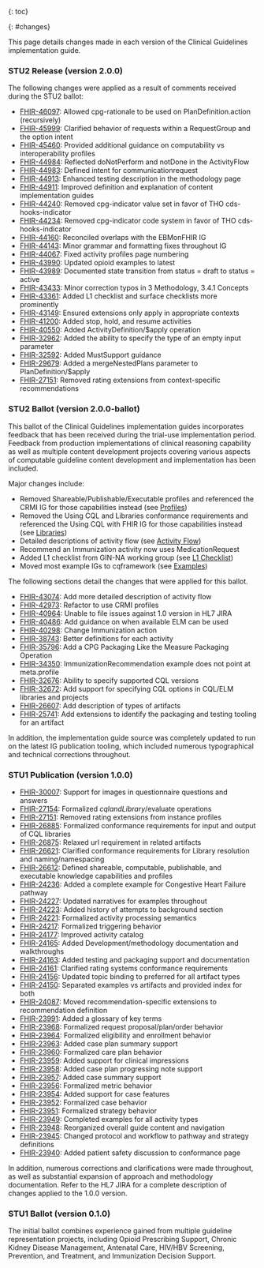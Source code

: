 {: toc}

{: #changes}

This page details changes made in each version of the Clinical Guidelines implementation guide.

### STU2 Release (version 2.0.0)

The following changes were applied as a result of comments received during the STU2 ballot:

* [FHIR-46097](https://jira.hl7.org/browse/FHIR-46097): Allowed cpg-rationale to be used on PlanDefinition.action (recursively)
* [FHIR-45999](https://jira.hl7.org/browse/FHIR-45999): Clarified behavior of requests within a RequestGroup and the option intent
* [FHIR-45460](https://jira.hl7.org/browse/FHIR-45460): Provided additional guidance on computability vs interoperability profiles
* [FHIR-44984](https://jira.hl7.org/browse/FHIR-44984): Reflected doNotPerform and notDone in the ActivityFlow
* [FHIR-44983](https://jira.hl7.org/browse/FHIR-44983): Defined intent for communicationrequest
* [FHIR-44913](https://jira.hl7.org/browse/FHIR-44913): Enhanced testing description in the methodology page
* [FHIR-44911](https://jira.hl7.org/browse/FHIR-44911): Improved definition and explanation of content implementation guides
* [FHIR-44240](https://jira.hl7.org/browse/FHIR-44240): Removed cpg-indicator value set in favor of THO cds-hooks-indicator
* [FHIR-44234](https://jira.hl7.org/browse/FHIR-44234): Removed cpg-indicator code system in favor of THO cds-hooks-indicator
* [FHIR-44160](https://jira.hl7.org/browse/FHIR-44160): Reconciled overlaps with the EBMonFHIR IG
* [FHIR-44143](https://jira.hl7.org/browse/FHIR-44143): Minor grammar and formatting fixes throughout IG
* [FHIR-44067](https://jira.hl7.org/browse/FHIR-44067): Fixed activity profiles page numbering
* [FHIR-43990](https://jira.hl7.org/browse/FHIR-43990): Updated opioid examples to latest 
* [FHIR-43989](https://jira.hl7.org/browse/FHIR-43989): Documented state transition from status = draft to status = active
* [FHIR-43433](https://jira.hl7.org/browse/FHIR-43433): Minor correction typos in 3 Methodology, 3.4.1 Concepts
* [FHIR-43361](https://jira.hl7.org/browse/FHIR-43361): Added L1 checklist and surface checklists more prominently
* [FHIR-43149](https://jira.hl7.org/browse/FHIR-43149): Ensured extensions only apply in appropriate contexts
* [FHIR-41200](https://jira.hl7.org/browse/FHIR-41200): Added stop, hold, and resume activities
* [FHIR-40550](https://jira.hl7.org/browse/FHIR-40550): Added ActivityDefinition/$apply operation
* [FHIR-32962](https://jira.hl7.org/browse/FHIR-32962): Added the ability to specify the type of an empty input parameter
* [FHIR-32592](https://jira.hl7.org/browse/FHIR-32592): Added MustSupport guidance
* [FHIR-29679](https://jira.hl7.org/browse/FHIR-29679): Added a mergeNestedPlans parameter to PlanDefinition/$apply
* [FHIR-27151](https://jira.hl7.org/browse/FHIR-27151): Removed rating extensions from context-specific recommendations

### STU2 Ballot (version 2.0.0-ballot)

This ballot of the Clinical Guidelines implementation guides incorporates feedback that has been received during the trial-use 
implementation period. Feedback from production implementations of clinical reasoning capability as well as multiple content 
development projects covering various aspects of computable guideline content development and implementation has been included.

Major changes include:

* Removed Shareable/Publishable/Executable profiles and referenced the CRMI IG for those capabilities instead (see [Profiles](profiles.html))
* Removed the Using CQL and Libraries conformance requirements and referenced the Using CQL with FHIR IG for those capabilities instead (see [Libraries](libraries.html))
* Detailed descriptions of activity flow (see [Activity Flow](activityflow.html))
* Recommend an Immunization activity now uses MedicationRequest 
* Added L1 checklist from GIN-NA working group (see [L1 Checklist](clinical-guidelines-development-L1-checklist.html))
* Moved most example IGs to cqframework (see [Examples](examples.html))

The following sections detail the changes that were applied for this ballot.

* [FHIR-43074](https://jira.hl7.org/browse/FHIR-43074): Add more detailed description of activity flow
* [FHIR-42973](https://jira.hl7.org/browse/FHIR-42973): Refactor to use CRMI profiles
* [FHIR-40964](https://jira.hl7.org/browse/FHIR-40964): Unable to file issues against 1.0 version in HL7 JIRA
* [FHIR-40486](https://jira.hl7.org/browse/FHIR-40486): Add guidance on when available ELM can be used
* [FHIR-40298](https://jira.hl7.org/browse/FHIR-40298): Change Immunization action
* [FHIR-38743](https://jira.hl7.org/browse/FHIR-38743): Better definitions for each activity
* [FHIR-35796](https://jira.hl7.org/browse/FHIR-35796): Add a CPG Packaging Like the Measure Packaging Operation
* [FHIR-34350](https://jira.hl7.org/browse/FHIR-34350): ImmunizationRecommendation example does not point at meta.profile
* [FHIR-32676](https://jira.hl7.org/browse/FHIR-32676): Ability to specify supported CQL versions
* [FHIR-32672](https://jira.hl7.org/browse/FHIR-32672): Add support for specifying CQL options in CQL/ELM libraries and projects
* [FHIR-26607](https://jira.hl7.org/browse/FHIR-26607): Add description of types of artifacts
* [FHIR-25741](https://jira.hl7.org/browse/FHIR-25741): Add extensions to identify the packaging and testing tooling for an artifact

In addition, the implementation guide source was completely updated to run on the latest IG publication tooling, which included numerous typographical and technical corrections throughout.

### STU1 Publication (version 1.0.0)

* [FHIR-30007](https://jira.hl7.org/browse/FHIR-30007): Support for images in questionnaire questions and answers
* [FHIR-27154](https://jira.hl7.org/browse/FHIR-27154): Formalized $cql and Library/$evaluate operations
* [FHIR-27151](https://jira.hl7.org/browse/FHIR-27151): Removed rating extensions from instance profiles
* [FHIR-26885](https://jira.hl7.org/browse/FHIR-26885): Formalized conformance requirements for input and output of CQL libraries
* [FHIR-26875](https://jira.hl7.org/browse/FHIR-26875): Relaxed url requirement in related artifacts
* [FHIR-26621](https://jira.hl7.org/browse/FHIR-26621): Clarified conformance requirements for Library resolution and naming/namespacing
* [FHIR-26612](https://jira.hl7.org/browse/FHIR-26612): Defined shareable, computable, publishable, and executable knowledge capabilities and profiles
* [FHIR-24236](https://jira.hl7.org/browse/FHIR-24236): Added a complete example for Congestive Heart Failure pathway
* [FHIR-24227](https://jira.hl7.org/browse/FHIR-24227): Updated narratives for examples throughout
* [FHIR-24223](https://jira.hl7.org/browse/FHIR-24223): Added history of attempts to background section
* [FHIR-24221](https://jira.hl7.org/browse/FHIR-24221): Formalized activity processing semantics
* [FHIR-24217](https://jira.hl7.org/browse/FHIR-24217): Formalized triggering behavior
* [FHIR-24177](https://jira.hl7.org/browse/FHIR-24177): Improved activity catalog
* [FHIR-24165](https://jira.hl7.org/browse/FHIR-24165): Added Development/methodology documentation and walkthroughs
* [FHIR-24163](https://jira.hl7.org/browse/FHIR-24163): Added testing and packaging support and documentation
* [FHIR-24161](https://jira.hl7.org/browse/FHIR-24161): Clarified rating systems conformance requirements
* [FHIR-24156](https://jira.hl7.org/browse/FHIR-24156): Updated topic binding to preferred for all artifact types
* [FHIR-24150](https://jira.hl7.org/browse/FHIR-24150): Separated examples vs artifacts and provided index for both
* [FHIR-24087](https://jira.hl7.org/browse/FHIR-24087): Moved recommendation-specific extensions to recommendation definition
* [FHIR-23991](https://jira.hl7.org/browse/FHIR-23991): Added a glossary of key terms
* [FHIR-23968](https://jira.hl7.org/browse/FHIR-23968): Formalized request proposal/plan/order behavior
* [FHIR-23964](https://jira.hl7.org/browse/FHIR-23964): Formalized eligibility and enrollment behavior
* [FHIR-23963](https://jira.hl7.org/browse/FHIR-23963): Added case plan summary support
* [FHIR-23960](https://jira.hl7.org/browse/FHIR-23960): Formalized care plan behavior
* [FHIR-23959](https://jira.hl7.org/browse/FHIR-23959): Added support for clinical impressions
* [FHIR-23958](https://jira.hl7.org/browse/FHIR-23958): Added case plan progressing note support
* [FHIR-23957](https://jira.hl7.org/browse/FHIR-23957): Added case summary support
* [FHIR-23956](https://jira.hl7.org/browse/FHIR-23956): Formalized metric behavior
* [FHIR-23954](https://jira.hl7.org/browse/FHIR-23954): Added support for case features
* [FHIR-23952](https://jira.hl7.org/browse/FHIR-23952): Formalized case behavior
* [FHIR-23951](https://jira.hl7.org/browse/FHIR-23951): Formalized strategy behavior
* [FHIR-23949](https://jira.hl7.org/browse/FHIR-23949): Completed examples for all activity types
* [FHIR-23948](https://jira.hl7.org/browse/FHIR-23948): Reorganized overall guide content and navigation
* [FHIR-23945](https://jira.hl7.org/browse/FHIR-23945): Changed protocol and workflow to pathway and strategy definitions
* [FHIR-23940](https://jira.hl7.org/browse/FHIR-23940): Added patient safety discussion to conformance page

In addition, numerous corrections and clarifications were made throughout, as well as substantial expansion of approach and methodology documentation. Refer to the HL7 JIRA for a complete description of changes applied to the 1.0.0 version.

### STU1 Ballot (version 0.1.0)

The initial ballot combines experience gained from multiple guideline representation projects, including Opioid Prescribing Support, Chronic Kidney Disease Management, Antenatal Care, HIV/HBV Screening, Prevention, and Treatment, and Immunization Decision Support.